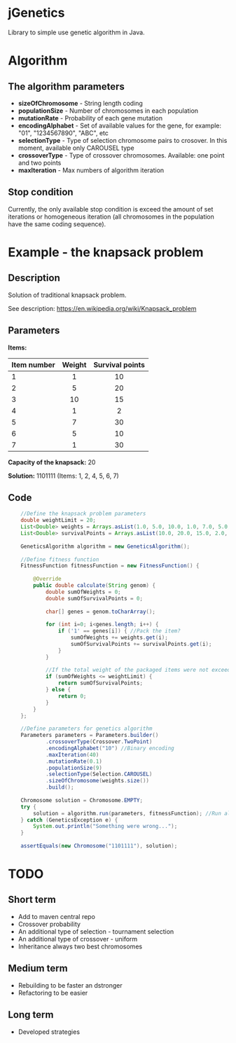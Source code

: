 # jGenetics
Library to simple use genetic algorithm in Java.

Algorithm
=========

The algorithm parameters
------------------------
* __sizeOfChromosome__ - String length coding
* __populationSize__ - Number of chromosomes in each population
* __mutationRate__ - Probability of each gene mutation 
* __encodingAlphabet__ - Set of available values for the gene, for example: "01", "1234567890", "ABC", etc
* __selectionType__ - Type of selection chromosome pairs to crosover. In this moment, available only CAROUSEL type
* __crossoverType__ - Type of crossover chromosomes. Available: one point and two points
* __maxIteration__ - Max numbers of algorithm iteration

Stop condition
--------------
Currently, the only available stop condition is exceed the amount of set iterations or homogeneous iteration (all chromosomes in the population have the same coding sequence).

Example - the knapsack problem
==========================

Description
----------------
Solution of traditional knapsack problem.

See description: https://en.wikipedia.org/wiki/Knapsack_problem

Parameters
----------

__Items:__

| Item number | Weight | Survival points |
| ----------- | :----: | :-------------: |
| 1           | 1      | 10              |
| 2           | 5      | 20              |
| 3           | 10     | 15              |
| 4           | 1      | 2               |
| 5           | 7      | 30              |
| 6           | 5      | 10              |
| 7           | 1      | 30              |

__Capacity of the knapsack:__ 20

__Solution:__ 1101111 (Items: 1, 2, 4, 5, 6, 7)

Code
----
```java
    //Define the knapsack problem parameters
    double weightLimit = 20;
	List<Double> weights = Arrays.asList(1.0, 5.0, 10.0, 1.0, 7.0, 5.0, 1.0);
	List<Double> survivalPoints = Arrays.asList(10.0, 20.0, 15.0, 2.0, 30.0, 10.0, 30.0);
		
	GeneticsAlgorithm algorithm = new GeneticsAlgorithm();
	
	//Define fitness function	
	FitnessFunction fitnessFunction = new FitnessFunction() {
			
		@Override
		public double calculate(String genom) {
			double sumOfWeights = 0;
			double sumOfSurvivalPoints = 0;
			
			char[] genes = genom.toCharArray();
			
			for (int i=0; i<genes.length; i++) {
				if ('1' == genes[i]) { //Pack the item?
					sumOfWeights += weights.get(i);
					sumOfSurvivalPoints += survivalPoints.get(i);
				}
			}
				
			//If the total weight of the packaged items were not exceeded
			if (sumOfWeights <= weightLimit) {
				return sumOfSurvivalPoints;
			} else {
				return 0;
			}
		}
	};
	
	//Define parameters for genetics algorithm	
	Parameters parameters = Parameters.builder()
			.crossoverType(Crossover.TwoPoint)
			.encodingAlphabet("10") //Binary encoding
			.maxIteration(40)
			.mutationRate(0.1)
			.populationSize(9)
			.selectionType(Selection.CAROUSEL)
			.sizeOfChromosome(weights.size())
			.build();
			
	Chromosome solution = Chromosome.EMPTY;
	try {
		solution = algorithm.run(parameters, fitnessFunction); //Run algorithm
	} catch (GeneticsException e) {
		System.out.println("Something were wrong...");
	}
	
	assertEquals(new Chromosome("1101111"), solution);
```

TODO
====

Short term
----------
- Add to maven central repo
- Crossover probability
- An additional type of selection - tournament selection
- An additional type of crossover - uniform
- Inheritance always two best chromosomes
 
Medium term
-----------
- Rebuilding to be faster an dstronger
- Refactoring to be easier

Long term
---------
- Developed strategies


